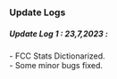 <h3>Update Logs</h3>

<h5>Update Log 1 : 23,7,2023 :</h5>
- FCC Stats Dictionarized. <br>
- Some minor bugs fixed. <br>



